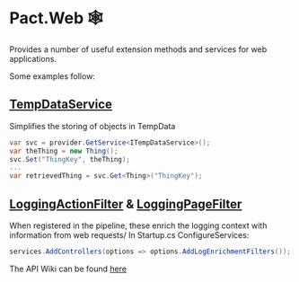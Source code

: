 # Pact.Web 🕸
Provides a number of useful extension methods and services for web applications.

Some examples follow:
## [TempDataService](./TempDataService/TempDataService.cs)
Simplifies the storing of objects in TempData
```c#
var svc = provider.GetService<ITempDataService>();
var theThing = new Thing();
svc.Set("ThingKey", theThing);
...
var retrievedThing = svc.Get<Thing>("ThingKey");
```

## [LoggingActionFilter](./Filters/LoggingActionFilter.cs) & [LoggingPageFilter](./Filters/LoggingPageFilter.cs) 
When registered in the pipeline, these enrich the logging context with information from web requests/
In Startup.cs ConfigureServices:
```c#
services.AddControllers(options => options.AddLogEnrichmentFilters());
```

The API Wiki can be found [here](https://github.com/assureddt/pact/wiki/Pact-Web-Index)
